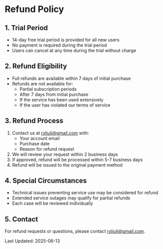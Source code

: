# Refund Policy

## 1. Trial Period

- 14-day free trial period is provided for all new users
- No payment is required during the trial period
- Users can cancel at any time during the trial without charge

## 2. Refund Eligibility

- Full refunds are available within 7 days of initial purchase
- Refunds are not available for:
  - Partial subscription periods
  - After 7 days from initial purchase
  - If the service has been used extensively
  - If the user has violated our terms of service

## 3. Refund Process

1. Contact us at <rxliuli@gmail.com> with:
   - Your account email
   - Purchase date
   - Reason for refund request
2. We will review your request within 2 business days
3. If approved, refund will be processed within 5-7 business days
4. Refund will be issued to the original payment method

## 4. Special Circumstances

- Technical issues preventing service use may be considered for refund
- Extended service outages may qualify for partial refunds
- Each case will be reviewed individually

## 5. Contact

For refund requests or questions, please contact <rxliuli@gmail.com>.

Last Updated: 2025-06-13
